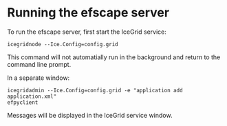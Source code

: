 Running the efscape server
==========================
To run the efscape server, first start the IceGrid service:

```
icegridnode --Ice.Config=config.grid
```

This command will not automatially run in the background and return to the
command line prompt.

In a separate window:

```
icegridadmin --Ice.Config=config.grid -e "application add application.xml"
efpyclient
```

Messages will be displayed in the IceGrid service window.
